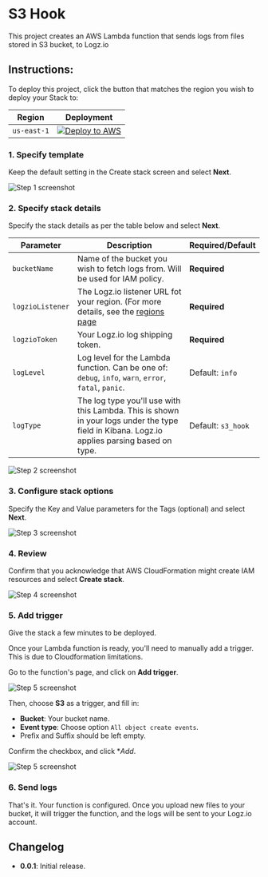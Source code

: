 # S3 Hook

This project creates an AWS Lambda function that sends logs from files stored in S3 bucket, to Logz.io

## Instructions:

To deploy this project, click the button that matches the region you wish to deploy your Stack to:

| Region | Deployment                                                                                                                                                                                                                                                                                                               |
| --- |--------------------------------------------------------------------------------------------------------------------------------------------------------------------------------------------------------------------------------------------------------------------------------------------------------------------------|
| `us-east-1` | [![Deploy to AWS](https://dytvr9ot2sszz.cloudfront.net/logz-docs/lights/LightS-button.png)](https://console.aws.amazon.com/cloudformation/home?region=us-east-1#/stacks/create/template?templateURL=https://logzio-aws-integrations-us-east-1.s3.amazonaws.com/s3_hook/0.0.1/sam-template.yaml&stackName=logzio-s3-hook) | 

### 1. Specify template

Keep the default setting in the Create stack screen and select **Next**.

![Step 1 screenshot](https://github.com/logzio/s3-hook/tree/master/img/01.png)

### 2. Specify stack details

Specify the stack details as per the table below and select **Next**.

| Parameter        | Description                                                                                                                                       | Required/Default   |
|------------------|---------------------------------------------------------------------------------------------------------------------------------------------------|--------------------|
| `bucketName`     | Name of the bucket you wish to fetch logs from. Will be used for IAM policy.                                                                      | **Required**       |
| `logzioListener` | The Logz.io listener URL fot your region. (For more details, see the [regions page](https://docs.logz.io/user-guide/accounts/account-region.html) | **Required**       |
| `logzioToken`    | Your Logz.io log shipping token.                                                                                                                  | **Required**       |
| `logLevel`       | Log level for the Lambda function. Can be one of: `debug`, `info`, `warn`, `error`, `fatal`, `panic`.                                             | Default: `info`    |
| `logType`        | The log type you'll use with this Lambda. This is shown in your logs under the type field in Kibana. Logz.io applies parsing based on type.       | Default: `s3_hook` |


![Step 2 screenshot](https://github.com/logzio/s3-hook/tree/master/img/02.png)

### 3. Configure stack options

Specify the Key and Value parameters for the Tags (optional) and select **Next**.

![Step 3 screenshot](https://github.com/logzio/s3-hook/tree/master/img/03.png)

### 4. Review

Confirm that you acknowledge that AWS CloudFormation might create IAM resources and select **Create stack**.

![Step 4 screenshot](https://github.com/logzio/s3-hook/tree/master/img/04.png)

### 5. Add trigger

Give the stack a few minutes to be deployed.

Once your Lambda function is ready, you'll need to manually add a trigger. This is due to Cloudformation limitations.

Go to the function's page, and click on **Add trigger**.

![Step 5 screenshot](https://github.com/logzio/s3-hook/tree/master/img/05.png)

Then, choose **S3** as a trigger, and fill in:

- **Bucket**: Your bucket name.
- **Event type**: Choose option `All object create events`.
- Prefix and Suffix should be left empty.

Confirm the checkbox, and click **Add*.

![Step 5 screenshot](https://github.com/logzio/s3-hook/tree/master/img/06.png)

### 6. Send logs

That's it. Your function is configured.
Once you upload new files to your bucket, it will trigger the function, and the logs will be sent to your Logz.io account.

## Changelog

- **0.0.1**: Initial release.